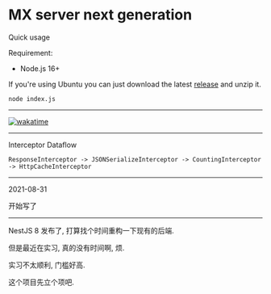 # MX server next generation

Quick usage

Requirement:
  - Node.js 16+

If you're using Ubuntu you can just download the latest [release](https://github.com/mx-space/server-next/releases/latest) and unzip it.

```
node index.js
```

---

[![wakatime](https://wakatime.com/badge/github/mx-space/server-next.svg)](https://wakatime.com/badge/github/mx-space/server-next)

---

Interceptor Dataflow

```
ResponseInterceptor -> JSONSerializeInterceptor -> CountingInterceptor -> HttpCacheInterceptor
```

---

2021-08-31

开始写了

---

NestJS 8 发布了, 打算找个时间重构一下现有的后端.

但是最近在实习, 真的没有时间啊, 烦.

实习不太顺利, 门槛好高.

这个项目先立个项吧.
